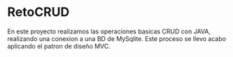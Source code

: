 # RetoCRUD
En este proyecto realizamos las operaciones basicas CRUD con JAVA, realizando una conexion a una BD de MySqlite. Este proceso se llevo acabo aplicando el patron de diseño
MVC.
